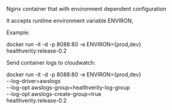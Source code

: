 Nginx container that with environment dependent configuration

It accepts runtime environment variable ENVIRON,

Example:

docker run -it -d -p 8088:80 -e ENVIRON={prod,dev} \
  healthverity:release-0.2

Send container logs to cloudwatch:

docker run -it -d -p 8088:80 -e ENVIRON={prod,dev} \
  --log-driver=awslogs \
  --log-opt awslogs-group=healthverity-log-group \
  --log-opt awslogs-create-group=true \
  healthverity:release-0.2
